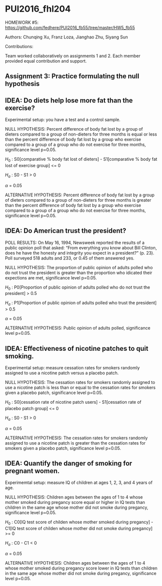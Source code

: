 # PUI2016_fhl204

HOMEWORK #5: https://github.com/fedhere/PUI2016_fb55/tree/master/HW5_fb55

Authors: Chunqing Xu, Franz Loza, Jianghao Zhu, Siyang Sun

Contributions:

Team worked collaboratively on assignments 1 and 2.  Each member provided equal contribution and support.


## Assignment 3: Practice formulating the null hypothesis

## IDEA: Do diets help lose more fat than the exercise?
Experimental setup: you have a test and a control sample.

NULL HYPOTHESIS:
Percent difference of body fat lost by a group of dieters compared to a group of non-dieters for three months is equal or less than the percent difference of body fat lost by a group who exercise compared to a group of a group who do not exercise for three months, significance level p=0.05.

$H_0$ : S0[comparative % body fat lost of dieters] - S1[comparative % body fat lost of exercise group] <= 0

$H_a$ : S0 - S1 > 0

$\alpha$ = 0.05

ALTERNATIVE HYPOTHESIS:
Percent difference of body fat lost by a group of dieters compared to a group of non-dieters for three months is greater than the percent difference of body fat lost by a group who exercise compared to a group of a group who do not exercise for three months, significance level p=0.05.

## IDEA: Do American trust the president?
POLL RESULTS: On May 16, 1994, Newsweek reported the results of a public opinion poll that asked: “From everything you know about Bill Clinton, does he have the honesty and integrity you expect in a president?” (p. 23). Poll surveyed 518 adults and 233, or 0.45 of them answered yes.

NULL HYPOTHESIS:
The proportion of public opinion of adults polled who do not trust the president is greater than the proportion who idicated their expections are met, significance level p=0.05.

$H_0$ : P0[Proportion of public opinion of adults polled who do not trust the president] > 0.5

$H_a$ : P1[Proportion of public opinion of adults polled who trust the president] > 0.5

$\alpha$ = 0.05

ALTERNATIVE HYPOTHESIS:
Public opinion of adults polled, significance level p=0.05.

## IDEA: Effectiveness of nicotine patches to quit smoking.
Experimental setup: measure cessation rates for smokers randomly assigned to use a nicotine patch versus a placebo patch.

NULL HYPOTHESIS:
The cessation rates for smokers randomly assigned to use a nicotine patch is less than or equal to the cessation rates for smokers given a placebo patch, significance level p=0.05.

$H_0$ : S0[cessation rate of nicotine patch users] - S1[cessation rate of placebo patch group] <= 0

$H_a$ : S0 - S1 > 0

$\alpha$ = 0.05

ALTERNATIVE HYPOTHESIS:
The cessation rates for smokers randomly assigned to use a nicotine patch is greater than the cessation rates for smokers given a placebo patch, significance level p=0.05.

## IDEA: Quantify the danger of smoking for pregnant women.
Experimemtal setup: measure IQ of children at ages 1, 2, 3, and 4 years of age.

NULL HYPOTHESIS:
Children ages between the ages of 1 to 4 whose mother smoked during pregancy score equal or higher in IQ tests than children in the same age whose mother did not smoke during pregancy, significance level p=0.05.

$H_0$ : C0[IQ test score of childen whose mother smoked during pregancy] - C1[IQ test score of childen whose mother did not smoke during pregancy] >= 0

$H_a$ : C0 - C1 < 0

$\alpha$ = 0.05

ALTERNATIVE HYPOTHESIS:
Children ages between the ages of 1 to 4 whose mother smoked during pregancy score lower in IQ tests than children in the same age whose mother did not smoke during pregancy, significance level p=0.05.
